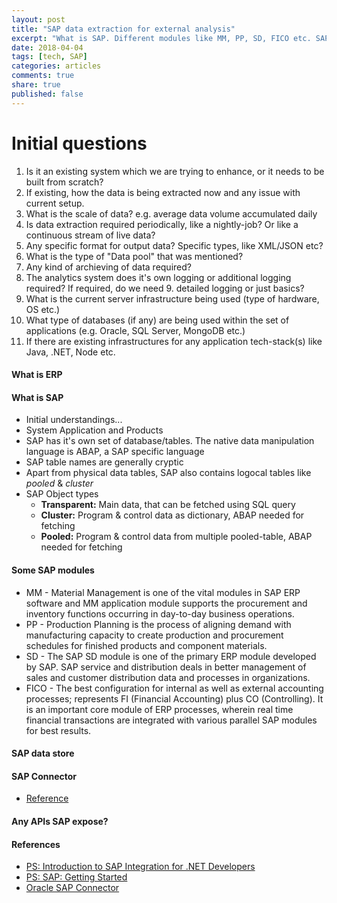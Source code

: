 ```yaml
---
layout: post
title: "SAP data extraction for external analysis"
excerpt: "What is SAP. Different modules like MM, PP, SD, FICO etc. SAP Connector. Pulling SAP data with .NET application"
date: 2018-04-04
tags: [tech, SAP]
categories: articles
comments: true
share: true
published: false
---
```


# Initial questions

1. Is it an existing system which we are trying to enhance, or it needs to be built from scratch?
2. If existing, how the data is being extracted now and any issue with current setup.
3. What is the scale of data? e.g. average data volume accumulated daily
4. Is data extraction required periodically, like a nightly-job? Or like a continuous stream of live data?
5. Any specific format for output data? Specific types, like XML/JSON etc?
6. What is the type of "Data pool" that was mentioned?
7. Any kind of archieving of data required?
8. The analytics system does it's own logging or additional logging required? If required, do we need 9. detailed logging or just basics?
9. What is the current server infrastructure being used (type of hardware, OS etc.)
10. What type of databases (if any) are being used within the set of applications (e.g. Oracle, SQL Server, MongoDB etc.)
11. If there are existing infrastructures for any application tech-stack(s) like Java, .NET, Node etc.

#### What is ERP

#### What is SAP

* Initial understandings...
* System Application and Products
* SAP has it's own set of database/tables. The native data manipulation language is ABAP, a SAP specific language
* SAP table names are generally cryptic
* Apart from physical data tables, SAP also contains logocal tables like _pooled_ & _cluster_
* SAP Object types
  * **Transparent:** Main data, that can be fetched using SQL query
  * **Cluster:** Program & control data as dictionary, ABAP needed for fetching
  * **Pooled:** Program & control data from multiple pooled-table, ABAP needed for fetching

#### Some SAP modules

* MM - Material Management is one of the vital modules in SAP ERP software and MM application module supports the procurement and inventory functions occurring in day-to-day business operations.
* PP - Production Planning is the process of aligning demand with manufacturing capacity to create production and procurement schedules for finished products and component materials.
* SD - The SAP SD module is one of the primary ERP module developed by SAP. SAP service and distribution deals in better management of sales and customer distribution data and processes in organizations.
* FICO - The best configuration for internal as well as external accounting processes; represents FI (Financial Accounting) plus CO (Controlling). It is an important core module of ERP processes, wherein real time financial transactions are integrated with various parallel SAP modules for best results.

#### SAP data store

#### SAP Connector

* [Reference](https://docs.oracle.com/cd/E11882_01/owb.112/e10582/sap_integrate.htm#WBDOD90777)

#### Any APIs SAP expose?

#### References

* [PS: Introduction to SAP Integration for .NET Developers](https://app.pluralsight.com/library/courses/sap-integration-dotnet-developers/table-of-contents)
* [PS: SAP: Getting Started](https://app.pluralsight.com/library/courses/sap-getting-started/table-of-contents)
* [Oracle SAP Connector](https://docs.oracle.com/cd/E11882_01/owb.112/e10582/sap_integrate.htm)